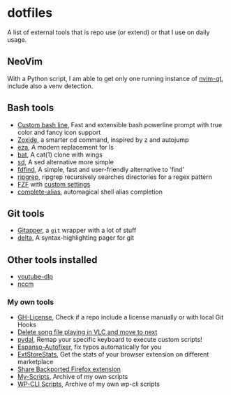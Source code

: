 # dotfiles

A list of external tools that is repo use (or extend) or that I use on daily usage.

## NeoVim

With a Python script, I am able to get only one running instance of [nvim-qt](https://github.com/mte90/my-scripts/blob/master/misc/nvim-qt.py), include also a venv detection.

## Bash tools

* [Custom bash line](https://github.com/petobens/trueline), Fast and extensible bash powerline prompt with true color and fancy icon support
* [Zoxide](https://github.com/ajeetdsouza/zoxide), a smarter cd command, inspired by z and autojump
* [eza](https://eza.rocks/), A modern replacement for ls
* [bat](https://github.com/sharkdp/bat), A cat(1) clone with wings
* [sd](https://github.com/chmln/sd), A sed alternative more simple
* [fdfind](https://github.com/sharkdp/fd), A simple, fast and user-friendly alternative to 'find'
* [ripgrep](https://github.com/BurntSushi/ripgrep), ripgrep recursively searches directories for a regex pattern
* [FZF](https://github.com/junegunn/fzf) with [custom settings](https://github.com/Mte90/dotfiles/tree/master/.bash/fzf)
* [complete-alias](https://github.com/cykerway/complete-alias), automagical shell alias completion

## Git tools

* [Gitapper](https://github.com/Mte90/gitapper), a `git` wrapper with a lot of stuff
* [delta](https://github.com/dandavison/delta), A syntax-highlighting pager for git 

## Other tools installed

* [youtube-dlp](https://github.com/yt-dlp/yt-dlp)
* [nccm](https://github.com/flyingrhinonz/nccm)

### My own tools

* [GH-License](https://github.com/Mte90/GH-License), Check if a repo include a license manually or with local Git Hooks
* [Delete song file playing in VLC and move to next](https://github.com/Mte90/My-Scripts/blob/master/misc/delete_song_by_dbus.py)
* [pydal](https://github.com/Mte90/pydal), Remap your specific keyboard to execute custom scripts!
* [Espanso-Autofixer](https://github.com/Mte90/espanso-typofixer), fix typos automatically for you 
* [ExtStoreStats](https://github.com/Mte90/ExtStoreStats), Get the stats of your browser extension on different marketplace
* [Share Backported Firefox extension](https://github.com/Mte90/Share-Backported)
* [My-Scripts](https://github.com/Mte90/My-Scripts), Archive of my own scripts
* [WP-CLI Scripts](https://github.com/CodeAtCode/WPCli-scripts), Archive of my own wp-cli scripts
